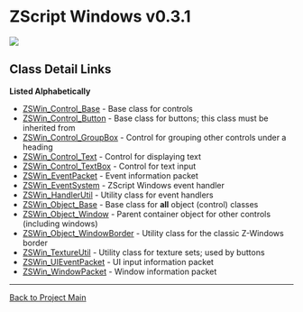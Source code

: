 # ZScript Windows v0.3.1

![](https://github.com/Saican/ZSWin/blob/master/README/ZSWin_Logo.png)

## Class Detail Links
**Listed Alphabetically**
- [ZSWin_Control_Base](https://github.com/Saican/ZSWin/blob/master/README/03%20-%20Classes-01-ZSWin_Control_Base.md) - Base class for controls
- [ZSWin_Control_Button](https://github.com/Saican/ZSWin/blob/master/README/03%20-%20Classes-02-ZSWin_Control_Button.md) - Base class for buttons; this class must be inherited from
- [ZSWin_Control_GroupBox](https://github.com/Saican/ZSWin/blob/master/README/03%20-%20Classes-03-ZSWin_Control_GroupBox.md) - Control for grouping other controls under a heading
- [ZSWin_Control_Text](https://github.com/Saican/ZSWin/blob/master/README/03%20-%20Classes-04-ZSWin_Control_Text.md) - Control for displaying text
- [ZSWin_Control_TextBox](https://github.com/Saican/ZSWin/blob/master/README/03%20-%20Classes-14-ZSWin_Control_TextBox.md) - Control for text input
- [ZSWin_EventPacket](https://github.com/Saican/ZSWin/blob/master/README/03%20-%20Classes-06-ZSWin_EventPacket.md) - Event information packet
- [ZSWin_EventSystem](https://github.com/Saican/ZSWin/blob/master/README/03%20-%20Classes-07-ZSWin_EventSystem.md) - ZScript Windows event handler
- [ZSWin_HandlerUtil](https://github.com/Saican/ZSWin/blob/master/README/03%20-%20Classes-08-ZSWin_HandlerUtil.md) - Utility class for event handlers
- [ZSWin_Object_Base](https://github.com/Saican/ZSWin/blob/master/README/03%20-%20Classes-09-ZSWin_Object_Base.md) - Base class for **all** object (control) classes
- [ZSWin_Object_Window](https://github.com/Saican/ZSWin/blob/master/README/03%20-%20Classes-10-ZSWin_Object_Window.md) - Parent container object for other controls (including windows)
- [ZSWin_Object_WindowBorder](https://github.com/Saican/ZSWin/blob/master/README/03%20-%20Classes-11-ZSWin_Object_WindowBorder.md) - Utility class for the classic Z-Windows border
- [ZSWin_TextureUtil](https://github.com/Saican/ZSWin/blob/master/README/03%20-%20Classes-12-ZSWin_TextureUtil.md) - Utility class for texture sets; used by buttons
- [ZSWin_UIEventPacket](https://github.com/Saican/ZSWin/blob/master/README/03%20-%20Classes-05-ZSWin_UIEventPacket.md) - UI input information packet
- [ZSWin_WindowPacket](https://github.com/Saican/ZSWin/blob/master/README/03%20-%20Classes-13-ZSWin_WindowPacket.md) - Window information packet


------------


[Back to Project Main](https://github.com/Saican/ZSWin "Back to Project Main")
